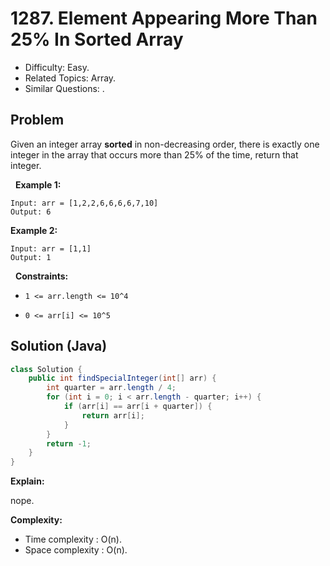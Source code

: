 # 1287. Element Appearing More Than 25% In Sorted Array

- Difficulty: Easy.
- Related Topics: Array.
- Similar Questions: .

## Problem

Given an integer array **sorted** in non-decreasing order, there is exactly one integer in the array that occurs more than 25% of the time, return that integer.

 
**Example 1:**

```
Input: arr = [1,2,2,6,6,6,6,7,10]
Output: 6
```

**Example 2:**

```
Input: arr = [1,1]
Output: 1
```

 
**Constraints:**


	
- ```1 <= arr.length <= 10^4```
	
- ```0 <= arr[i] <= 10^5```



## Solution (Java)

```java
class Solution {
    public int findSpecialInteger(int[] arr) {
        int quarter = arr.length / 4;
        for (int i = 0; i < arr.length - quarter; i++) {
            if (arr[i] == arr[i + quarter]) {
                return arr[i];
            }
        }
        return -1;
    }
}
```

**Explain:**

nope.

**Complexity:**

* Time complexity : O(n).
* Space complexity : O(n).
